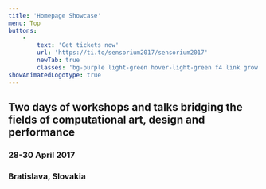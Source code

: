 ```yaml
---
title: 'Homepage Showcase'
menu: Top
buttons:
    -
        text: 'Get tickets now'
        url: 'https://ti.to/sensorium2017/sensorium2017'
        newTab: true
        classes: 'bg-purple light-green hover-light-green f4 link grow ba bw1 ph3 pv2 mb2 dib'
showAnimatedLogotype: true
---
```


## Two days of workshops and talks bridging the fields of computational art, design and performance
### 28-30 April 2017
### Bratislava, Slovakia